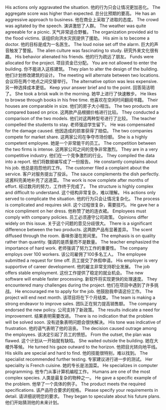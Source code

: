 His actions only aggravated the situation. 他的行为只会让情况更加恶化。
The aggregate score was higher than expected. 总分比预期的要高。
He has an aggressive approach to business. 他在商业上采取了进取的态度。
The crowd was agitated by the speech. 演讲激怒了人群。
The weather was quite agreeable for a picnic. 天气非常适合野餐。
The organization provided aid to the flood victims. 该组织向洪水灾民提供了援助。
His aim is to become a doctor. 他的目标是成为一名医生。
The loud noise set off the alarm. 巨大的声音触发了警报。
The alien culture was fascinating to study. 研究外来文化很有趣。
His behavior alienated his friends. 他的行为疏远了朋友。
Funds were allocated for the project. 项目资金已分配。
You are not allowed to enter the building. 你不能进入这栋建筑。
They plan to alter the design of the building. 他们计划修改建筑的设计。
The meeting will alternate between two locations. 会议将在两个地点之间交替举行。
The alternative option was less expensive. 另一种选择成本更低。
Keep your answer brief and to the point. 回答简洁明了。
She took a brisk walk in the morning. 她早上进行了快速散步。
He likes to browse through books in his free time. 他喜欢在空闲时间翻阅书籍。
Their houses are comparable in size. 他们的房子大小相当。
The two products are compared based on price. 这两款产品根据价格进行比较。
They conducted a comparison of the two models. 他们对这两种型号进行了比较。
The teacher compelled the students to stay. 老师强迫学生留下。
He was compensated for the damage caused. 他因造成的损害获得了赔偿。
The two companies compete for market share. 这两家公司在争夺市场份额。
She is a highly competent employee. 她是一个非常能干的员工。
The competition between the two firms is intense. 这两家公司之间的竞争非常激烈。
They are in a very competitive industry. 他们在一个竞争激烈的行业。
They compiled the data into a report. 他们将数据编写成了一份报告。
He constantly complains about his job. 他总是抱怨他的工作。
The customer filed a complaint about the service. 客户对服务提出了投诉。
The sauce complements the dish perfectly. 这酱料完美地补充了这道菜。
The work is now complete after months of effort. 经过数月的努力，工作终于完成了。
The structure is highly complex and difficult to understand. 这个结构非常复杂，难以理解。
His actions only served to complicate the situation. 他的行为只会让情况复杂化。
The process is complicated and requires skill. 这个过程很复杂，需要技巧。
He gave her a nice compliment on her dress. 他称赞了她的连衣裙。
Employees must comply with company policies. 员工必须遵守公司政策。
Opinions differ widely on this issue. 关于这个问题的意见分歧很大。
There is a significant difference between the two products. 这两款产品有显著差异。
The scent diffused through the room. 香味弥漫在房间里。
The emphasis is on quality rather than quantity. 强调的是质量而不是数量。
The teacher emphasized the importance of hard work. 老师强调了努力工作的重要性。
The company employs over 100 workers. 该公司雇佣了100多名工人。
The employee submitted a request for time off. 员工提交了休假申请。
His employer is very supportive of career development. 他的雇主非常支持职业发展。
The job offers stable employment. 这份工作提供了稳定的就业机会。
The new software will enable faster processing. 新软件将实现更快的处理速度。
They encountered many challenges during the project. 他们在项目中遇到了许多挑战。
He encouraged me to apply for the job. 他鼓励我申请这份工作。
The project will end next month. 该项目将在下个月结束。
The team is making a strong endeavor to improve sales. 团队正在努力提高销售额。
The company endorsed the new policy. 公司支持了新政策。
The results indicate a need for improvement. 结果表明需要改进。
There is no indication that the problem will be solved soon. 没有迹象表明问题会很快解决。
His tone was indicative of frustration. 他的语气表明了他的沮丧。
The decision caused outrage among the employees. 该决定引起了员工的愤怒。
From the outset, the plan was flawed. 这个计划从一开始就有缺陷。
She waited outside the building. 她在大楼外等候。
He turned his gaze outward to the horizon. 他把目光转向地平线。
His skills are special and hard to find. 他的技能很特别，难以找到。
The specialist recommended further testing. 专家建议进行进一步的测试。
Her speciality is French cuisine. 她的专长是法国菜。
He specializes in computer programming. 他专门从事计算机编程工作。
Humans are one of the most complex species. 人类是最复杂的物种之一。
He gave a specific example of the problem. 他举了一个具体的例子。
The product meets the required specifications. 该产品符合要求的规格。
Please specify your requirements in detail. 请详细说明您的要求。
They began to speculate about his future plans. 他们开始猜测他的未来计划。
